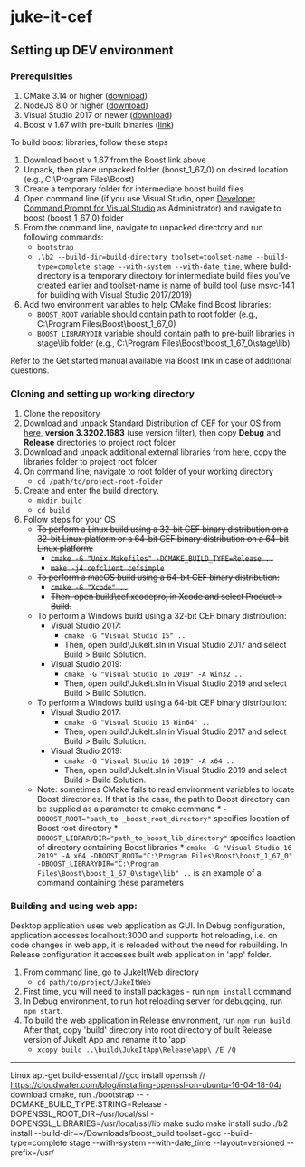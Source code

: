 # juke-it-cef

## Setting up DEV environment

### Prerequisities
1. CMake 3.14 or higher ([download](https://cmake.org/download/))
2. NodeJS 8.0 or higher ([download](https://nodejs.org/en/download/))
3. Visual Studio 2017 or newer ([download](https://visualstudio.microsoft.com/downloads/))
4. Boost v 1.67 with pre-built binaries ([link](https://www.boost.org/doc/libs/1_67_0/more/getting_started/windows.html))

To build boost libraries, follow these steps
1. Download boost v 1.67 from the Boost link above
2. Unpack, then place unpacked folder (boost_1_67_0) on desired location (e.g., C:\Program Files\Boost)
3. Create a temporary folder for intermediate boost build files
4. Open command line (if you use Visual Studio, open [Developer Command Prompt for Visual Studio](https://docs.microsoft.com/en-us/dotnet/framework/tools/developer-command-prompt-for-vs) as Administrator) and navigate to boost (boost_1_67_0) folder
5. From the command line, navigate to unpacked directory and run following commands:
    * `bootstrap`
    * `.\b2 --build-dir=build-directory toolset=toolset-name --build-type=complete stage --with-system --with-date_time`, where build-directory is a temporary directory for intermediate build files you've created earlier and toolset-name is name of build tool (use msvc-14.1 for building with Visual Studio 2017/2019)
6. Add two environment variables to help CMake find Boost libraries:
    * `BOOST_ROOT` variable should contain path to root folder (e.g., C:\Program Files\Boost\boost_1_67_0)
    * `BOOST_LIBRARYDIR` variable should contain path to pre-built libraries in stage\lib folder (e.g., C:\Program Files\Boost\boost_1_67_0\stage\lib)

Refer to the Get started manual available via Boost link in case of additional questions.

### Cloning and setting up working directory
1. Clone the repository
2. Download and unpack Standard Distribution of CEF for your OS from [here](http://opensource.spotify.com/cefbuilds/index.html), **version 3.3202.1683** (use version filter), then copy **Debug** and **Release** directories to project root folder
3. Download and unpack additional external libraries from [here](https://www.dropbox.com/s/13az32lsxirskrf/libraries.zip?dl=0), copy the libraries folder to project root folder
4. On command line, navigate to root folder of your working directory
    * `cd /path/to/project-root-folder`
5. Create and enter the build directory.
    * `mkdir build`
    * `cd build`
6. Follow steps for your OS
    * ~~To perform a Linux build using a 32-bit CEF binary distribution on a 32-bit Linux platform or a 64-bit CEF binary distribution on a 64-bit Linux platform:~~
        * ~~`cmake -G "Unix Makefiles" -DCMAKE_BUILD_TYPE=Release ..`~~
        * ~~`make -j4 cefclient cefsimple`~~
    * ~~To perform a macOS build using a 64-bit CEF binary distribution:~~
        * ~~`cmake -G "Xcode" ..`~~
        * ~~Then, open build\cef.xcodeproj in Xcode and select Product > Build.~~
    * To perform a Windows build using a 32-bit CEF binary distribution:
        * Visual Studio 2017:
            * `cmake -G "Visual Studio 15" ..`
            * Then, open build\JukeIt.sln in Visual Studio 2017 and select Build > Build Solution.
        * Visual Studio 2019:
            * `cmake -G "Visual Studio 16 2019" -A Win32 ..`
            * Then, open build\JukeIt.sln in Visual Studio 2019 and select Build > Build Solution.
    * To perform a Windows build using a 64-bit CEF binary distribution:
        * Visual Studio 2017:
            * `cmake -G "Visual Studio 15 Win64" ..`
            * Then, open build\JukeIt.sln in Visual Studio 2017 and select Build > Build Solution.
        * Visual Studio 2019:
            * `cmake -G "Visual Studio 16 2019" -A x64 ..`
            * Then, open build\JukeIt.sln in Visual Studio 2019 and select Build > Build Solution.
    * Note: sometimes CMake fails to read environment variables to locate Boost directories. If that is the case, the path to Boost directory can be supplied as a parameter to cmake command
            * `-DBOOST_ROOT="path_to _boost_root_directory"` specifies location of Boost root directory
            * `-DBOOST_LIBRARYDIR="path_to_boost_lib_directory"` specifies loaction of directory containing Boost libraries
            * `cmake -G "Visual Studio 16 2019" -A x64 -DBOOST_ROOT="C:\Program Files\Boost\boost_1_67_0" -DBOOST_LIBRARYDIR="C:\Program Files\Boost\boost_1_67_0\stage\lib" ..` is an example of a command containing these parameters



### Building and using web app:

Desktop application uses web application as GUI. In Debug configuration, application accesses localhost:3000 and supports hot reloading, i.e. on code changes in web app, it is reloaded without the need for rebuilding. In Release configuration it accesses built web application in 'app' folder.

1. From command line, go to JukeItWeb directory
    * `cd path/to/project/JukeItWeb`
2. First time, you will need to install packages - run `npm install` command
3. In Debug environment, to run hot reloading server for debugging, run `npm start`.
4. To build the web application in Release environment,  run `npm run build`. After that, copy 'build' directory into root directory of built Release version of JukeIt App and rename it to 'app'
    * `xcopy build ..\build\JukeItApp\Release\app\ /E /Q`


---------------
Linux
apt-get build-essential //gcc
install openssh // https://cloudwafer.com/blog/installing-openssl-on-ubuntu-16-04-18-04/
download cmake, 
run ./bootstrap -- -DCMAKE_BUILD_TYPE:STRING=Release -DOPENSSL_ROOT_DIR=/usr/local/ssl -DOPENSSL_LIBRARIES=/usr/local/ssl/lib
    make
    sudo make install
sudo ./b2 install --build-dir=~/Downloads/boost_build toolset=gcc --build-type=complete stage --with-system --with-date_time --layout=versioned --prefix=/usr/

